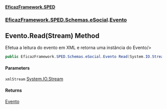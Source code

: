 #### [EficazFramework.SPED](EficazFrameworkSPED.md 'EficazFramework SPED')
### [EficazFramework.SPED.Schemas.eSocial](EficazFramework.SPED.Schemas.eSocial.md 'EficazFramework.SPED.Schemas.eSocial').[Evento](EficazFramework.SPED.Schemas.eSocial/Evento.md 'EficazFramework.SPED.Schemas.eSocial.Evento')

## Evento.Read(Stream) Method

Efetua a leitura do evento em XML e retorna uma instância do Evento/>

```csharp
public EficazFramework.SPED.Schemas.eSocial.Evento Read(System.IO.Stream xmlStream);
```
#### Parameters

<a name='EficazFramework.SPED.Schemas.eSocial.Evento.Read(System.IO.Stream).xmlStream'></a>

`xmlStream` [System.IO.Stream](https://docs.microsoft.com/en-us/dotnet/api/System.IO.Stream 'System.IO.Stream')

#### Returns
[Evento](EficazFramework.SPED.Schemas.eSocial/Evento.md 'EficazFramework.SPED.Schemas.eSocial.Evento')